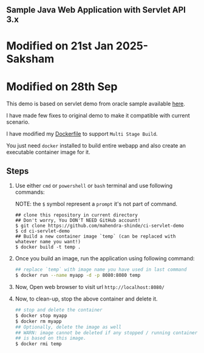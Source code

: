 ## Sample Java Web Application with Servlet API 3.x 

# Modified on 21st Jan 2025- Saksham
# Modified on 28th Sep

This demo is based on servlet demo from oracle sample available [here](https://www.oracle.com/webfolder/technetwork/tutorials/obe/java/basic_app_embedded_tomcat/basic_app-tomcat-embedded.html).

I have made few fixes to original demo to make it compatible with current scenario.

I have modified my [Dockerfile](./Dockerfile) to support `Multi Stage Build`.

You just need `docker` installed to build entire webapp and also create an executable container image for it.

## Steps


1. Use either `cmd` or `powershell` or `bash` terminal and use following commands:
    
    NOTE: the `$` symbol represent a `prompt` it's not part of command.

    ```
    ## clone this repository in current directory
    ## Don't worry, You DON'T NEED GitHub account!
    $ git clone https://github.com/mahendra-shinde/ci-servlet-demo
    $ cd ci-servlet-demo
    ## Build a new container image `temp` (can be replaced with whatever name you want!)
    $ docker build -t temp .
    ```

2.  Once you build an image, run the application using following command:

    ```bash
    ## replace `temp` with image name you have used in last command
    $ docker run --name myapp -d -p 8080:8080 temp
    ```

3.  Now, Open web browser to visit url `http://localhost:8080/`

4.  Now, to clean-up, stop the above container and delete it.

    ```bash
    ## stop and delete the container
    $ docker stop myapp
    $ docker rm myapp
    ## Optionally, delete the image as well
    ## WARN: image cannot be deleted if any stopped / running container
    ## is based on this image.
    $ docker rmi temp
    ```
